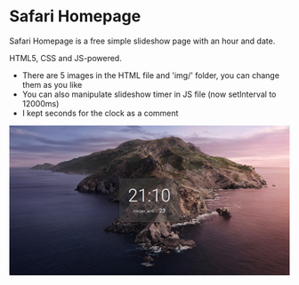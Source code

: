 # Safari Homepage

Safari Homepage is a free simple slideshow page with an hour and date.

HTML5, CSS and JS-powered.

- There are 5 images in the HTML file and 'img/' folder, you can change them as you like
- You can also manipulate slideshow timer in JS file (now setInterval to 12000ms)
- I kept seconds for the clock as a comment

![Screenshot](img/Screenshot.png)
